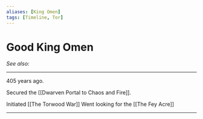 ```yaml
---
aliases: [King Omen]
tags: [Timeline, Tor]
---
```

<span
	  class='ob-timelines' 
	  data-date='1617-01-01-00' 
	  data-title='The Reign of Good King Omen' 
	  data-class='orange' 
	  data-type='range' 
	  data-end="1950-01-01-00"> 
</span>
# Good King Omen
*See also:*
___
405 years ago.

Secured the [[Dwarven Portal to Chaos and Fire]].

Initiated [[The Torwood War]]
Went looking for the [[The Fey Acre]]

---
